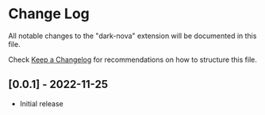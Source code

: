 # Change Log

All notable changes to the "dark-nova" extension will be documented in this file.

Check [Keep a Changelog](http://keepachangelog.com/) for recommendations on how to structure this file.

## [0.0.1] - 2022-11-25

- Initial release
